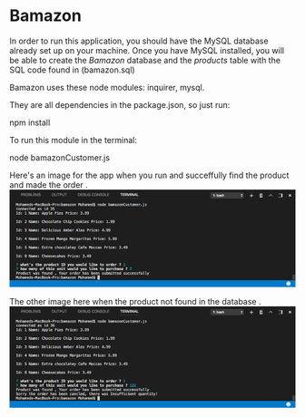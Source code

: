 # Bamazon

In order to run this application, you should have the MySQL database already set up on your machine.
Once you have MySQL installed, you will be able to create the *Bamazon* database and the *products* table with the SQL code found in (bamazon.sql)

Bamazon uses these node modules: inquirer, mysql.

They are all dependencies in the package.json, so just run:

npm install


To run this module in the terminal:

node bamazonCustomer.js

Here's an image for the app when you run 
and succeffully find the product and made the order .
![Image1](images/image1.PNG)

The other image here when the product not found in the database .
![Image2](images/image2.PNG)





